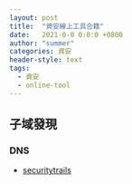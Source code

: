 ```yaml
---
layout: post
title:  "資安線上工具合籍"
date:   2021-0-0 0:0:0 +0800
author: "summer"
categories: 資安
header-style: text
tags:
  - 資安
  - online-tool
---
```


## 子域發現

### DNS

* [securitytrails](https://securitytrails.com/)
